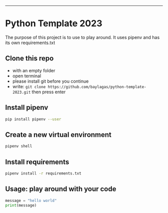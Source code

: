 
---
# Python Template 2023

The purpose of this project is to use to play around. It uses pipenv and has its own requirements.txt

## Clone this repo

- with an empty folder
- open terminal
- please install git before you continue
- write: ```git clone https://github.com/baylagas/python-template-2023.git``` then press enter

## Install pipenv

```bash
pip install pipenv --user
```

## Create a new virtual environment

```bash
pipenv shell
```

## Install requirements

```bash
pipenv install -r requirements.txt
```

## Usage: play around with your code

```py
message = "hello world"
print(message)
```
